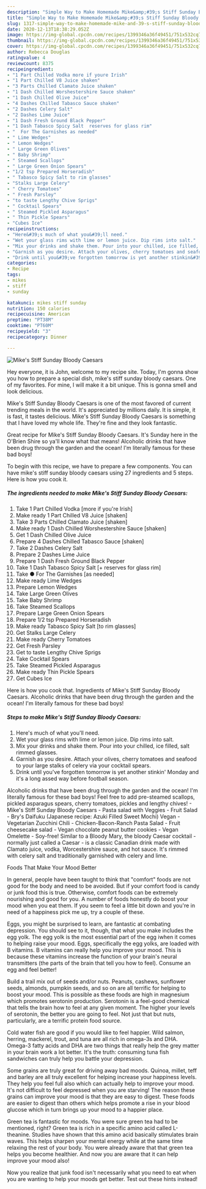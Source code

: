 ```yaml
---
description: "Simple Way to Make Homemade Mike&amp;#39;s Stiff Sunday Bloody Caesars"
title: "Simple Way to Make Homemade Mike&amp;#39;s Stiff Sunday Bloody Caesars"
slug: 1317-simple-way-to-make-homemade-mike-and-39-s-stiff-sunday-bloody-caesars
date: 2020-12-13T18:38:29.052Z
image: https://img-global.cpcdn.com/recipes/1399346a36f49451/751x532cq70/mikes-stiff-sunday-bloody-caesars-recipe-main-photo.jpg
thumbnail: https://img-global.cpcdn.com/recipes/1399346a36f49451/751x532cq70/mikes-stiff-sunday-bloody-caesars-recipe-main-photo.jpg
cover: https://img-global.cpcdn.com/recipes/1399346a36f49451/751x532cq70/mikes-stiff-sunday-bloody-caesars-recipe-main-photo.jpg
author: Rebecca Douglas
ratingvalue: 4
reviewcount: 8375
recipeingredient:
- "1 Part Chilled Vodka more if youre Irish"
- "1 Part Chilled V8 Juice shaken"
- "3 Parts Chilled Clamato Juice shaken"
- "1 Dash Chilled Worshestershire Sauce shaken"
- "1 Dash Chilled Olive Juice"
- "4 Dashes Chilled Tabasco Sauce shaken"
- "2 Dashes Celery Salt"
- "2 Dashes Lime Juice"
- "1 Dash Fresh Ground Black Pepper"
- "1 Dash Tabasco Spicy Salt  reserves for glass rim"
- "  For The Garnishes as needed"
- " Lime Wedges"
- " Lemon Wedges"
- " Large Green Olives"
- " Baby Shrimp"
- " Steamed Scallops"
- " Large Green Onion Spears"
- "1/2 tsp Prepared Horseradish"
- " Tabasco Spicy Salt to rim glasses"
- "Stalks Large Celery"
- " Cherry Tomatoes"
- " Fresh Parsley"
- "to taste Lengthy Chive Sprigs"
- " Cocktail Spears"
- " Steamed Pickled Asparagus"
- " Thin Pickle Spears"
- "Cubes Ice"
recipeinstructions:
- "Here&#39;s much of what you&#39;ll need."
- "Wet your glass rims with lime or lemon juice. Dip rims into salt."
- "Mix your drinks and shake them. Pour into your chilled, ice filled, salt rimmed glasses."
- "Garnish as you desire. Attach your olives, cherry tomatoes and seafood to your large stalks of celery via your cocktail spears."
- "Drink until you&#39;ve forgotten tomorrow is yet another stinkin&#39; Monday and it&#39;s a long assed way before football season."
categories:
- Recipe
tags:
- mikes
- stiff
- sunday

katakunci: mikes stiff sunday 
nutrition: 150 calories
recipecuisine: American
preptime: "PT38M"
cooktime: "PT60M"
recipeyield: "3"
recipecategory: Dinner

---
```



![Mike&#39;s Stiff Sunday Bloody Caesars](https://img-global.cpcdn.com/recipes/1399346a36f49451/751x532cq70/mikes-stiff-sunday-bloody-caesars-recipe-main-photo.jpg)

Hey everyone, it is John, welcome to my recipe site. Today, I'm gonna show you how to prepare a special dish, mike&#39;s stiff sunday bloody caesars. One of my favorites. For mine, I will make it a bit unique. This is gonna smell and look delicious.

Mike&#39;s Stiff Sunday Bloody Caesars is one of the most favored of current trending meals in the world. It's appreciated by millions daily. It is simple, it is fast, it tastes delicious. Mike&#39;s Stiff Sunday Bloody Caesars is something that I have loved my whole life. They're fine and they look fantastic.

Great recipe for Mike&#39;s Stiff Sunday Bloody Caesars. It&#39;s Sunday here in the O&#39;Brien Shire so ya&#39;ll know what that means! Alcoholic drinks that have been drug through the garden and the ocean! I&#39;m literally famous for these bad boys!


To begin with this recipe, we have to prepare a few components. You can have mike&#39;s stiff sunday bloody caesars using 27 ingredients and 5 steps. Here is how you cook it.

<!--inarticleads1-->

##### The ingredients needed to make Mike&#39;s Stiff Sunday Bloody Caesars:

1. Take 1 Part Chilled Vodka [more if you&#39;re Irish]
1. Make ready 1 Part Chilled V8 Juice [shaken]
1. Take 3 Parts Chilled Clamato Juice [shaken]
1. Make ready 1 Dash Chilled Worshestershire Sauce [shaken]
1. Get 1 Dash Chilled Olive Juice
1. Prepare 4 Dashes Chilled Tabasco Sauce [shaken]
1. Take 2 Dashes Celery Salt
1. Prepare 2 Dashes Lime Juice
1. Prepare 1 Dash Fresh Ground Black Pepper
1. Take 1 Dash Tabasco Spicy Salt [+ reserves for glass rim]
1. Take  ● For The Garnishes [as needed]
1. Make ready  Lime Wedges
1. Prepare  Lemon Wedges
1. Take  Large Green Olives
1. Take  Baby Shrimp
1. Take  Steamed Scallops
1. Prepare  Large Green Onion Spears
1. Prepare 1/2 tsp Prepared Horseradish
1. Make ready  Tabasco Spicy Salt [to rim glasses]
1. Get Stalks Large Celery
1. Make ready  Cherry Tomatoes
1. Get  Fresh Parsley
1. Get to taste Lengthy Chive Sprigs
1. Take  Cocktail Spears
1. Take  Steamed Pickled Asparagus
1. Make ready  Thin Pickle Spears
1. Get Cubes Ice


Here is how you cook that. Ingredients of Mike&#39;s Stiff Sunday Bloody Caesars. Alcoholic drinks that have been drug through the garden and the ocean! I&#39;m literally famous for these bad boys! 

<!--inarticleads2-->

##### Steps to make Mike&#39;s Stiff Sunday Bloody Caesars:

1. Here&#39;s much of what you&#39;ll need.
1. Wet your glass rims with lime or lemon juice. Dip rims into salt.
1. Mix your drinks and shake them. Pour into your chilled, ice filled, salt rimmed glasses.
1. Garnish as you desire. Attach your olives, cherry tomatoes and seafood to your large stalks of celery via your cocktail spears.
1. Drink until you&#39;ve forgotten tomorrow is yet another stinkin&#39; Monday and it&#39;s a long assed way before football season.


Alcoholic drinks that have been drug through the garden and the ocean! I&#39;m literally famous for these bad boys! Feel free to add pre-steamed scallops, pickled asparagus spears, cherry tomatoes, pickles and lengthy chives! - Mike&#39;s Stiff Sunday Bloody Caesars - Pasta salad with Veggies - Fruit Salad - Bry&#39;s Daifuku (Japanese recipe: Azuki Filled Sweet Mochi) Vegan - Vegetarian Zucchini Chili - Chicken-Bacon-Ranch Pasta Salad - Fruit cheesecake salad - Vegan chocolate peanut butter cookies - Vegan Omelette - Soy-free! Similar to a Bloody Mary, the bloody Caesar cocktail - normally just called a Caesar - is a classic Canadian drink made with Clamato juice, vodka, Worcestershire sauce, and hot sauce. It&#39;s rimmed with celery salt and traditionally garnished with celery and lime. 

Foods That Make Your Mood Better


In general, people have been taught to think that "comfort" foods are not good for the body and need to be avoided. But if your comfort food is candy or junk food this is true. Otherwise, comfort foods can be extremely nourishing and good for you. A number of foods honestly do boost your mood when you eat them. If you seem to feel a little bit down and you're in need of a happiness pick me up, try a couple of these.

Eggs, you might be surprised to learn, are fantastic at combating depression. You should see to it, though, that what you make includes the egg yolk. The egg yolk is the most essential part of the egg iwhen it comes to helping raise your mood. Eggs, specifically the egg yolks, are loaded with B vitamins. B vitamins can really help you improve your mood. This is because these vitamins increase the function of your brain's neural transmitters (the parts of the brain that tell you how to feel). Consume an egg and feel better!

Build a trail mix out of seeds and/or nuts. Peanuts, cashews, sunflower seeds, almonds, pumpkin seeds, and so on are all terrific for helping to boost your mood. This is possible as these foods are high in magnesium which promotes serotonin production. Serotonin is a feel-good chemical that tells the brain how to feel at any given moment. The higher your levels of serotonin, the better you are going to feel. Not just that but nuts, particularly, are a terrific protein food source.

Cold water fish are good if you would like to feel happier. Wild salmon, herring, mackerel, trout, and tuna are all rich in omega-3s and DHA. Omega-3 fatty acids and DHA are two things that really help the grey matter in your brain work a lot better. It's the truth: consuming tuna fish sandwiches can truly help you battle your depression. 

Some grains are truly great for driving away bad moods. Quinoa, millet, teff and barley are all truly excellent for helping increase your happiness levels. They help you feel full also which can actually help to improve your mood. It's not difficult to feel depressed when you are starving! The reason these grains can improve your mood is that they are easy to digest. These foods are easier to digest than others which helps promote a rise in your blood glucose which in turn brings up your mood to a happier place.

Green tea is fantastic for moods. You were sure green tea had to be mentioned, right? Green tea is rich in a specific amino acid called L-theanine. Studies have shown that this amino acid basically stimulates brain waves. This helps sharpen your mental energy while at the same time relaxing the rest of your body. You were already aware that that green tea helps you become healthier. And now you are aware that it can help improve your mood also!

Now you realize that junk food isn't necessarily what you need to eat when you are wanting to help your moods get better. Test out  these hints  instead!


